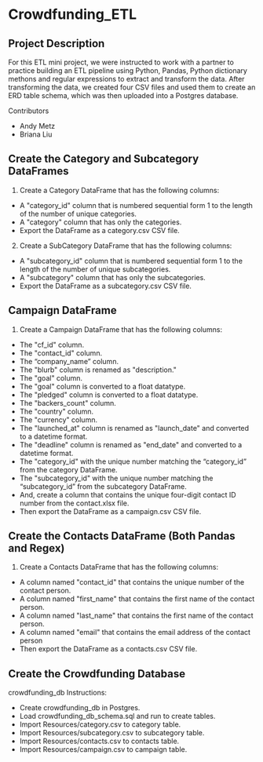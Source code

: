 # Crowdfunding_ETL

## Project Description
For this ETL mini project, we were instructed to work with a partner to practice building an ETL pipeline using Python, Pandas, Python dictionary methons and regular expressions to extract and transform the data. After transforming the data, we created four CSV files and used them to create an ERD table schema, which was then uploaded into a Postgres database. 

Contributors
* Andy Metz
* Briana Liu 

## Create the Category and Subcategory DataFrames
1. Create a Category DataFrame that has the following columns:
* A "category_id" column that is numbered sequential form 1 to the length of the number of unique categories.
* A "category" column that has only the categories.
* Export the DataFrame as a category.csv CSV file.

2. Create a SubCategory DataFrame that has the following columns:
* A "subcategory_id" column that is numbered sequential form 1 to the length of the number of unique subcategories.
* A "subcategory" column that has only the subcategories.
* Export the DataFrame as a subcategory.csv CSV file.

## Campaign DataFrame
1. Create a Campaign DataFrame that has the following columns:
* The "cf_id" column.
* The "contact_id" column.
* The “company_name” column.
* The "blurb" column is renamed as "description."
* The "goal" column.
* The "goal" column is converted to a float datatype.
* The "pledged" column is converted to a float datatype.
* The "backers_count" column.
* The "country" column.
* The "currency" column.
* The "launched_at" column is renamed as "launch_date" and converted to a datetime format.
* The "deadline" column is renamed as "end_date" and converted to a datetime format.
* The "category_id" with the unique number matching the “category_id” from the category DataFrame.
* The "subcategory_id" with the unique number matching the “subcategory_id” from the subcategory DataFrame.
* And, create a column that contains the unique four-digit contact ID number from the contact.xlsx file.
* Then export the DataFrame as a campaign.csv CSV file.

## Create the Contacts DataFrame (Both Pandas and Regex)
1. Create a Contacts DataFrame that has the following columns:
* A column named "contact_id" that contains the unique number of the contact person.
* A column named "first_name" that contains the first name of the contact person.
* A column named "last_name" that contains the first name of the contact person.
* A column named "email" that contains the email address of the contact person
* Then export the DataFrame as a contacts.csv CSV file.


## Create the Crowdfunding Database 
crowdfunding_db Instructions:
* Create crowdfunding_db in Postgres.
* Load crowdfunding_db_schema.sql and run to create tables.
* Import Resources/category.csv to category table.
* Import Resources/subcategory.csv to subcategory table.
* Import Resources/contacts.csv to contacts table.
* Import Resources/campaign.csv to campaign table.
